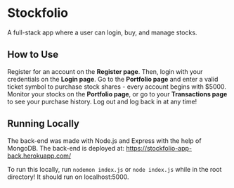 # Stockfolio
A full-stack app where a user can login, buy, and manage stocks.

## How to Use
Register for an account on the **Register page**. 
Then, login with your credentials on the **Login page**.
Go to the **Portfolio page** and enter a valid ticket symbol to purchase stock shares - every account begins with $5000.
Monitor your stocks on the **Portfolio page**, or go to your **Transactions page** to see your purchase history.
Log out and log back in at any time!

## Running Locally
The back-end was made with Node.js and Express with the help of MongoDB.
The back-end is deployed at: https://stockfolio-app-back.herokuapp.com/

To run this locally, run `nodemon index.js` or `node index.js` while in the root directory! 
It should run on localhost:5000.
